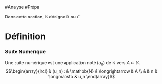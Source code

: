 #Analyse #Prépa 

Dans cette section, $\mathbb{K}$ désigne $\mathbb{R}$ ou $\mathbb{C}$
# Définition

### Suite Numérique

Une suite numérique est une application noté ($u_n$) de $\mathbb{N}$ vers $A \subset \mathbb{K}$. $$\begin{array}{lrcl} & (u_n) : & \mathbb{N} & \longrightarrow & A \\ & & n & \longmapsto & u_n \end{array}$$